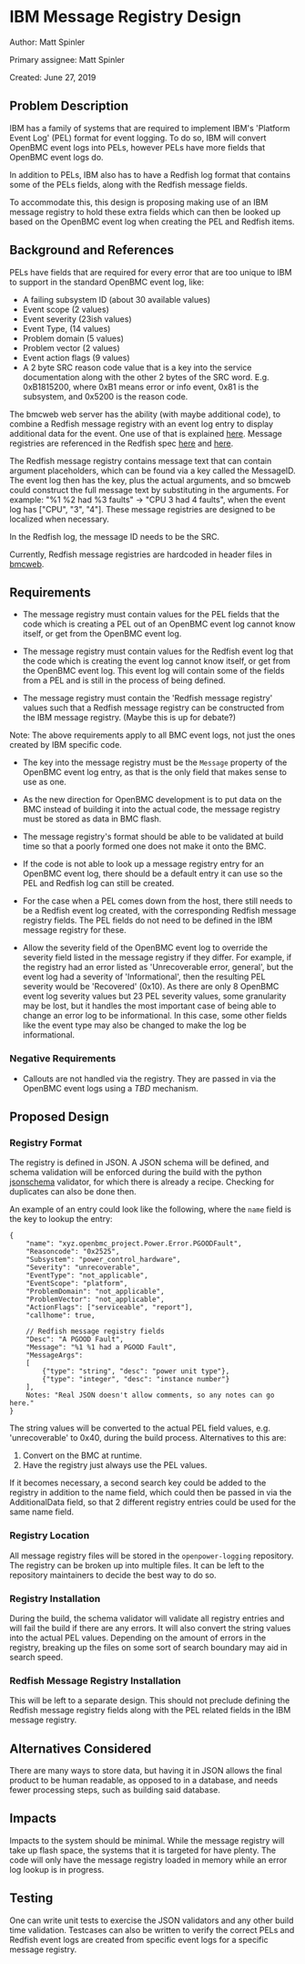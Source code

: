 # IBM Message Registry Design

Author: Matt Spinler <mspinler>

Primary assignee: Matt Spinler

Created: June 27, 2019

## Problem Description
IBM has a family of systems that are required to implement IBM's 'Platform
Event Log' (PEL) format for event logging.  To do so, IBM will convert OpenBMC
event logs into PELs, however PELs have more fields that OpenBMC event logs do.

In addition to PELs, IBM also has to have a Redfish log format that contains
some of the PELs fields, along with the Redfish message fields.

To accommodate this, this design is proposing making use of an IBM message
registry to hold these extra fields which can then be looked up based on the
OpenBMC event log when creating the PEL and Redfish items.

## Background and References
PELs have fields that are required for every error that are too unique to
IBM to support in the standard OpenBMC event log, like:
* A failing subsystem ID (about 30 available values)
* Event scope (2 values)
* Event severity (23ish values)
* Event Type, (14 values)
* Problem domain (5 values)
* Problem vector (2 values)
* Event action flags (9 values)
* A 2 byte SRC reason code value that is a key into the service documentation
  along with the other 2 bytes of the SRC word. E.g. 0xB1815200, where
  0xB1 means error or info event, 0x81 is the subsystem, and 0x5200 is the
  reason code.

The bmcweb web server has the ability (with maybe additional code), to combine a
Redfish message registry with an event log entry to display additional data for
the event.  One use of that is explained [here][1].  Message registries are
referenced in the Redfish spec [here][2] and [here][3].

The Redfish message registry contains message text that can contain argument
placeholders, which can be found via a key called the MessageID.  The event log
then has the key, plus the actual arguments, and so bmcweb could construct
the full message text by substituting in the arguments.  For example: "%1 %2
had %3 faults" -> "CPU 3 had 4 faults", when the event log has ["CPU", "3", "4"].
These message registries are designed to be localized when necessary.

In the Redfish log, the message ID needs to be the SRC.

Currently, Redfish message registries are hardcoded in header files in
[bmcweb][4].

## Requirements
* The message registry must contain values for the PEL fields that the code
  which is creating a PEL out of an OpenBMC event log cannot know itself, or
  get from the OpenBMC event log.

* The message registry must contain values for the Redfish event log that the
  code which is creating the event log cannot know itself, or get from the
  OpenBMC event log.  This event log will contain some of the fields from a PEL
  and is still in the process of being defined.

* The message registry must contain the 'Redfish message registry' values such
  that a Redfish message registry can be constructed from the IBM message
  registry. (Maybe this is up for debate?)

Note: The above requirements apply to all BMC event logs, not just the ones
      created by IBM specific code.

* The key into the message registry must be the `Message` property of the
  OpenBMC event log entry, as that is the only field that makes sense to use
  as one.

* As the new direction for OpenBMC development is to put data on the BMC
  instead of building it into the actual code, the message registry must
  be stored as data in BMC flash.

* The message registry's format should be able to be validated at build time so
  that a poorly formed one does not make it onto the BMC.

* If the code is not able to look up a message registry entry for an OpenBMC
  event log, there should be a default entry it can use so the PEL and
  Redfish log can still be created.

* For the case when a PEL comes down from the host, there still needs to be a
  Redfish event log created, with the corresponding Redfish message registry
  fields.  The PEL fields do not need to be defined in the IBM message registry
  for these.

* Allow the severity field of the OpenBMC event log to override the severity
  field listed in the message registry if they differ.  For example, if
  the registry had an error listed as 'Unrecoverable error, general', but the
  event log had a severity of 'Informational', then the resulting PEL severity
  would be 'Recovered' (0x10).  As there are only 8 OpenBMC event log severity
  values but 23 PEL severity values, some granularity may be lost, but it
  handles the most important case of being able to change an error log to
  be informational.  In this case, some other fields like the event type may
  also be changed to make the log be informational.

### Negative Requirements
* Callouts are not handled via the registry.  They are passed in via the
  OpenBMC event logs using a *TBD* mechanism.

## Proposed Design

### Registry Format
The registry is defined in JSON.  A JSON schema will be defined, and schema
validation will be enforced during the build with the python [jsonschema][5]
validator, for which there is already a recipe.  Checking for duplicates can
also be done then.

An example of an entry could look like the following, where the `name` field is
the key to lookup the entry:
```
{
    "name": "xyz.openbmc_project.Power.Error.PGOODFault",
    "Reasoncode": "0x2525",
    "Subsystem": "power_control_hardware",
    "Severity": "unrecoverable",
    "EventType": "not_applicable",
    "EventScope": "platform",
    "ProblemDomain": "not_applicable",
    "ProblemVector": "not_applicable",
    "ActionFlags": ["serviceable", "report"],
    "callhome": true,

    // Redfish message registry fields
    "Desc": "A PGOOD Fault",
    "Message": "%1 %1 had a PGOOD Fault",
    "MessageArgs":
    [
        {"type": "string", "desc": "power unit type"},
        {"type": "integer", "desc": "instance number"}
    ],
    Notes: "Real JSON doesn't allow comments, so any notes can go here."
}

```
The string values will be converted to the actual PEL field values, e.g.
'unrecoverable' to 0x40, during the build process.  Alternatives to this are:
1. Convert on the BMC at runtime.
2. Have the registry just always use the PEL values.

If it becomes necessary, a second search key could be added to the registry in
addition to the name field, which could then be passed in via the
AdditionalData field, so that 2 different registry entries could be used for
the same name field.

### Registry Location
All message registry files will be stored in the `openpower-logging`
repository.  The registry can be broken up into multiple files.  It can be left
to the repository maintainers to decide the best way to do so.

### Registry Installation
During the build, the schema validator will validate all registry entries and
will fail the build if there are any errors.  It will also convert the string
values into the actual PEL values.  Depending on the amount of errors in the
registry, breaking up the files on some sort of search boundary may aid in
search speed.

### Redfish Message Registry Installation
This will be left to a separate design.  This should not preclude defining the
Redfish message registry fields along with the PEL related fields in the IBM
message registry.

## Alternatives Considered
There are many ways to store data, but having it in JSON allows the final
product to be human readable, as opposed to in a database, and needs fewer
processing steps, such as building said database.

## Impacts
Impacts to the system should be minimal.  While the message registry will take
up flash space, the systems that it is targeted for have plenty.  The code will
only have the message registry loaded in memory while an error log lookup is in
progress.

## Testing
One can write unit tests to exercise the JSON validators and any other build
time validation.  Testcases can also be written to verify the correct PELs
and Redfish event logs are created from specific event logs for a specific
message registry.

[1]:https://github.com/openbmc/docs/blob/master/redfish-logging-in-bmcweb.md
[2]:http://redfish.dmtf.org/schemas/DSP0266_1.6.1.html#event-message-objects
[3]:https://www.dmtf.org/sites/default/files/Redfish%20School%20-%20Events.pdf
[4]:https://github.com/openbmc/bmcweb/blob/master/redfish-core/include/registries/openbmc_message_registry.hpp
[5]:https://github.com/Julian/jsonschema
